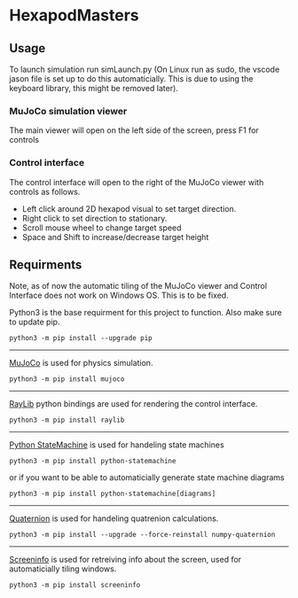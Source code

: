 # HexapodMasters
## Usage
To launch simulation run simLaunch.py (On Linux run as sudo, the vscode jason file is set up to do this automaticially. This is due to using the keyboard library, this might be removed later).

### MuJoCo simulation viewer
The main viewer will open on the left side of the screen, press F1 for controls

### Control interface
The control interface will open to the right of the MuJoCo viewer with controls as follows.
- Left click around 2D hexapod visual to set target direction.
- Right click to set direction to stationary.
- Scroll mouse wheel to change target speed
- Space and Shift to increase/decrease target height

## Requirments
Note, as of now the automatic tiling of the MuJoCo viewer and Control Interface does not work on Windows OS. This is to be fixed.

Python3 is the base requirment for this project to function. Also make sure to update pip.
```
python3 -m pip install --upgrade pip
```
---
[MuJoCo](https://github.com/deepmind/mujoco) is used for physics simulation.
```
python3 -m pip install mujoco
```
---
[RayLib](https://www.raylib.com/) python bindings are used for rendering the control interface.
```
python3 -m pip install raylib
```
---
[Python StateMachine](https://github.com/fgmacedo/python-statemachine) is used for handeling state machines
```
python3 -m pip install python-statemachine
```
or if you want to be able to automaticially generate state machine diagrams
```
python3 -m pip install python-statemachine[diagrams]
```
---
[Quaternion](https://github.com/moble/quaternion) is used for handeling quatrenion calculations.
```
python3 -m pip install --upgrade --force-reinstall numpy-quaternion
```
---
[Screeninfo](https://github.com/rr-/screeninfo) is used for retreiving info about the screen, used for automaticially tiling windows.
```
python3 -m pip install screeninfo
```
